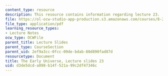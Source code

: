 ```yaml
---
content_type: resource
description: This resource contains information regarding lecture 23.
file: https://ol-ocw-studio-app-production.s3.amazonaws.com/courses/8-286-the-early-universe-fall-2013/d3de5dcda898b14f521a99c2df47346c_MIT8_286F13_lec23.pdf
file_type: application/pdf
learning_resource_types:
- Lecture Notes
ocw_type: OCWFile
parent_title: Lecture Slides
parent_type: CourseSection
parent_uid: 2ef9a3cc-0fcc-09de-bdab-80d890fad87d
resourcetype: Document
title: The Early Universe, Lecture slides 23
uid: d3de5dcd-a898-b14f-521a-99c2df47346c
---
```

